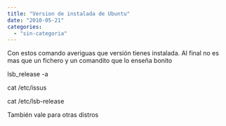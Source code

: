 ```yaml
---
title: "Version de instalada de Ubuntu"
date: "2010-05-21"
categories: 
  - "sin-categoria"
---
```


Con estos comando averiguas que versión tienes instalada. Al final no es mas que un fichero y un comandito que lo enseña bonito

lsb\_release -a

cat /etc/issus

cat /etc/lsb-release

También vale para otras distros
